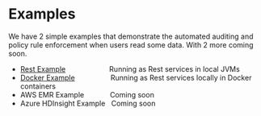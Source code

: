 # Examples

We have 2 simple examples that demonstrate the automated auditing and policy rule enforcement when users read some data. With 2 more coming soon.

* [Rest Example](../deployment/local-jvm/README.md)&nbsp; &nbsp; &nbsp; &nbsp; &nbsp; &nbsp; &nbsp; &nbsp; &nbsp; &nbsp; &nbsp; Running as Rest services in local JVMs
* [Docker Example](../deployment/local-docker/README.md)&nbsp; &nbsp; &nbsp; &nbsp; &nbsp; &nbsp; &nbsp; &nbsp; &nbsp; Running as Rest services locally in Docker containers
* AWS EMR Example &nbsp; &nbsp; &nbsp; &nbsp; &nbsp; &nbsp; Coming soon
* Azure HDInsight Example &nbsp; Coming soon